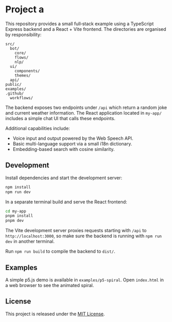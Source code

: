 # Project a

This repository provides a small full‑stack example using a TypeScript Express
backend and a React + Vite frontend.  The directories are organised by
responsibility:

```
src/
  bot/
    core/
    flows/
    nlp/
  ui/
    components/
    themes/
  api/
public/
examples/
.github/
  workflows/
```

The backend exposes two endpoints under `/api` which return a random joke and
current weather information.  The React application located in `my-app/`
includes a simple chat UI that calls these endpoints.

Additional capabilities include:
- Voice input and output powered by the Web Speech API.
- Basic multi-language support via a small i18n dictionary.
- Embedding-based search with cosine similarity.


## Development

Install dependencies and start the development server:

```bash
npm install
npm run dev
```

In a separate terminal build and serve the React frontend:

```bash
cd my-app
pnpm install
pnpm dev
```
The Vite development server proxies requests starting with `/api` to
`http://localhost:3000`, so make sure the backend is running with
`npm run dev` in another terminal.

Run `npm run build` to compile the backend to `dist/`.

## Examples

A simple p5.js demo is available in `examples/p5-spiral`. Open `index.html` in a web browser to see the animated spiral.

## License

This project is released under the [MIT License](LICENSE).
